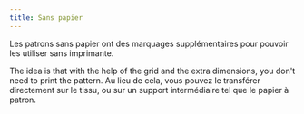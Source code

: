 ```yaml
---
title: Sans papier
---
```


Les patrons sans papier ont des marquages supplémentaires pour pouvoir les utiliser sans imprimante.

The idea is that with the help of the grid and the extra dimensions, you don't need to print the pattern. Au lieu de cela, vous pouvez le transférer directement sur le tissu, ou sur un support intermédiaire tel que le papier à patron.

